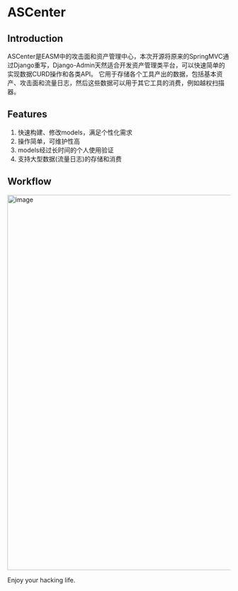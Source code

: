 # ASCenter

## Introduction

ASCenter是EASM中的攻击面和资产管理中心，本次开源将原来的SpringMVC通过Django重写，Django-Admin天然适合开发资产管理类平台，可以快速简单的实现数据CURD操作和各类API。
它用于存储各个工具产出的数据，包括基本资产、攻击面和流量日志，然后这些数据可以用于其它工具的消费，例如越权扫描器。

## Features

1. 快速构建、修改models，满足个性化需求
2. 操作简单，可维护性高
3. models经过长时间的个人使用验证
4. 支持大型数据(流量日志)的存储和消费

## Workflow

<img width="848" alt="image" src="https://user-images.githubusercontent.com/12745454/174217762-453551fc-692f-4ebe-a129-075927bf9008.png">


Enjoy your hacking life.
